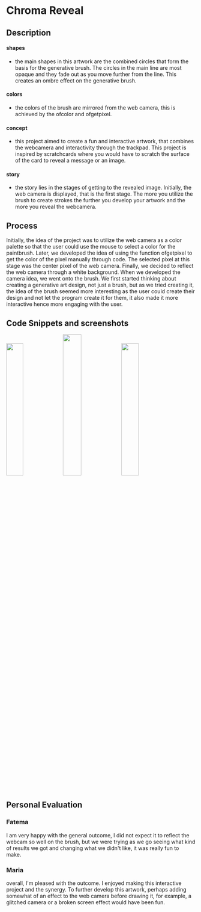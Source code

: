 # Chroma Reveal
## Description
#### shapes 
- the main shapes in this artwork are the combined circles that form the basis for the generative brush. The circles in the main line are most opaque and they fade out as you move further from the line. This creates an ombre effect on the generative brush.
#### colors
- the colors of the brush are mirrored from the web camera, this is achieved by the ofcolor and ofgetpixel.
#### concept
- this project aimed to create a fun and interactive artwork, that combines the webcamera and interactivity through the trackpad. This project is inspired by scratchcards where you would have to scratch the surface of the card to reveal a message or an image.
#### story
- the story lies in the stages of getting to the revealed image. Initially, the web camera is displayed, that is the first stage. The more you utilize the brush to create strokes the further you develop your artwork and the more you reveal the webcamera.

## Process
Initially, the idea of the project was to utilize the web camera as a color palette so that the user could use the mouse to select a color for the paintbrush. Later, we developed the idea of using the function ofgetpixel to get the color of the pixel manually through code. The selected pixel at this stage was the center pixel of the web camera. Finally, we decided to reflect the web camera through a white background.
When we developed the camera idea, we went onto the brush. 
We first started thinking about creating a generative art design, not just a brush, but as we tried creating it, the idea of the brush seemed more interesting as the user could create their design and not let the program create it for them, it also made it more interactive hence more engaging with the user.

## Code Snippets and screenshots
<img src="https://user-images.githubusercontent.com/75119980/167426348-5ba7badb-afb6-41f8-86b9-94b712c08f1e.jpg" style="width:30%"><img src="https://user-images.githubusercontent.com/102983688/167426014-936103a0-c8ff-446d-8c4b-858d91c4cf1a.jpg" style="width:31%"><img src="https://user-images.githubusercontent.com/75119980/167426360-cde324f6-13d0-4461-bccb-5a17734a5f73.jpg" style="width:30%">

## Personal Evaluation
### Fatema
I am very happy with the general outcome, I did not expect it to reflect the webcam so well on the brush, but we were trying as we go seeing what kind of results we got and changing what we didn't like, it was really fun to make.
### Maria
overall, I'm pleased with the outcome. I enjoyed making this interactive project and the synergy. To further develop this artwork, perhaps adding somewhat of an effect to the web camera before drawing it, for example, a glitched camera or a broken screen effect would have been fun. 
